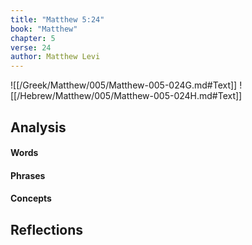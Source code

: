 ```yaml
---
title: "Matthew 5:24"
book: "Matthew"
chapter: 5
verse: 24
author: Matthew Levi
---
```

![[/Greek/Matthew/005/Matthew-005-024G.md#Text]]
![[/Hebrew/Matthew/005/Matthew-005-024H.md#Text]]

## Analysis

#### Words

#### Phrases

#### Concepts

## Reflections
